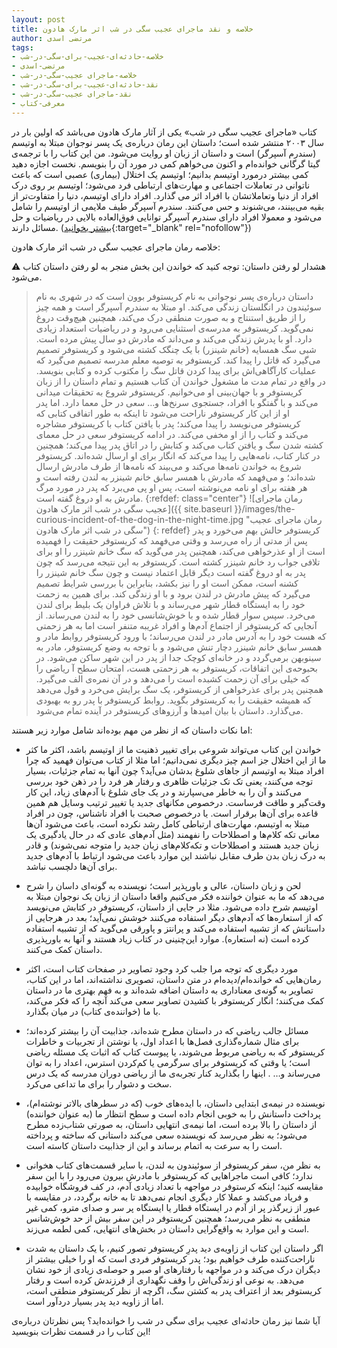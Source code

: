 ```yaml
---
layout: post
title: خلاصه و نقد ماجرای عجیب سگی در شب اثر مارک هادون
author: مرتضی اسدی
tags:
- خلاصه-حادثه‌ای-عجیب-برای-سگی-در-شب
- مرتضی-اسدی
- خلاصه-ماجرای عجیب-سگی-در-شب
- نقد-حادثه‌ای-عجیب-برای-سگی-در-شب
- نقد-ماجرای عجیب-سگی-در-شب
- معرفی-کتاب
---
```


کتاب «ماجرای عجیب سگی در شب» یکی از آثار مارک هادون می‌باشد که اولین بار در سال ۲۰۰۳ منتشر شده است؛ داستان این رمان درباره‌ی یک پسر نوجوان مبتلا به اوتیسم (سندرم آسپرگر) است و داستان از زبان او روایت می‌شود. من این کتاب را با ترجمه‌ی گیتا گرگانی خوانده‌ام و اکنون می‌خواهم کمی در مورد آن را بنویسم. نخست اجازه دهید کمی بیشتر درمورد اوتیسم بدانیم؛ اوتیسم یک اختلال (بیماری) عصبی است که باعث ناتوانی در تعاملات اجتماعی و مهارت‌های ارتباطی فرد می‌شود؛ اوتیسم بر روی درک افراد از دنیا وتعاملاتشان با افراد اثر می گذارد. افراد دارای اوتیسم، دنیا را متفاوت‌تر از بقیه می‌بینند، می‌شنوند و حس می‌کنند. سندرم آسپرگر طیف ملایمی از اوتیسم را شامل می‌شود و معمولا افراد دارای سندرم آسپرگر توانایی فوق‌العاده بالایی در ریاضیات و حل مسائل دارند. ([بیشتر بخوانید](https://fa.wikipedia.org/wiki/%D9%86%D8%B4%D8%A7%D9%86%DA%AF%D8%A7%D9%86_%D8%A2%D8%B3%D9%BE%D8%B1%DA%AF%D8%B1){:target="_blank" rel="nofollow"})

 

خلاصه رمان ماجرای عجیب سگی در شب اثر مارک هادون:  

⚠️ هشدار لو رفتن داستان: توجه کنید که خواندن این بخش منجر به لو رفتن داستان کتاب می‌شود.

> داستان درباره‌ی پسر نوجوانی به نام کریستوفر بوون است که در شهری به نام سوئیندون در انگلستان زندگی می‌کند. او مبتلا به سندرم آسپرگر است و همه چیز را از طریق استنتاج و به صورت منطقی درک می‌کند، همچنین هیچ‌وقت دروغ نمی‌گوید. کریستوفر به مدرسه‌ی استثنایی می‌رود و در ریاضیات استعداد زیادی دارد. او با پدرش زندگی می‌کند و می‌داند که مادرش دو سال پیش مرده است. شبی سگ همسایه (خانم شینزر) با یک چنگک کشته می‌شود و کریستوفر تصمیم می‌گیرد که قاتل را پیدا کند. کریستوفر به توصیه معلم مدرسه تصمیم می‌گیرد که عملیات کارآگاهی‌اش برای پیدا کردن قاتل سگ را مکتوب کرده و کتابی بنویسد. در واقع در تمام مدت ما مشغول خواندن آن کتاب هستیم و تمام داستان را از زبان کریستوفر و با جهان‌بینی او می‌خوانیم. کریستوفر شروع به تحقیقات میدانی می‌کند و با گفتگو با افراد، جستجوی سرنخ‌ها و… سعی در حل معما دارد. اما پدر او از این کار کریستوفر ناراحت می‌شود تا اینکه به طور اتفاقی کتابی که کریستوفر می‌نویسد را پیدا می‌کند؛ پدر با یافتن کتاب با کریستوفر مشاجره می‌کند و کتاب را از او مخفی می‌کند. در ادامه کریستوفر سعی در حل معمای کشته شدن سگ و یافتن کتاب می‌کند و کتابش را در اتاق پدر پیدا می‌کند؛ همچنین در کنار کتاب، نامه‌هایی را پیدا می‌کند که انگار برای او ارسال شده‌اند. کریستوفر شروع به خواندن نامه‌ها می‌کند و می‌بیند که نامه‌ها از طرف مادرش ارسال شده‌اند؛ و می‌فهمد که مادرش با همسر سابق خانم شینزر به لندن رفته است و هر هفته برای او نامه می‌نوشته است، پس او پی می‌برد که پدر در مورد مرگ مادرش به او دروغ گفته است.
>{:refdef: class="center"}
>![رمان ماجرای عجیب سگی در شب اثر مارک هادون]({{ site.baseurl }}/images/the-curious-incident-of-the-dog-in-the-night-time.jpg "رمان ماجرای عجیب سگی در شب اثر مارک هادون")
>{: refdef}
> کریستوفر حالش بهم می‌خورد و پدر پس از مدتی از راه می‌رسد و وقتی می‌فهمد که کریستوفر حقیقت را فهمیده است از او عذرخواهی می‌کند، همچنین پدر می‌گوید که سگ خانم شینزر را او برای تلافی جواب رد خانم شینزر کشته است. کریستوفر به این نتیجه می‌رسد که چون پدر به او دروغ گفته است دیگر قابل اعتماد نیست و چون سگ خانم شینزر را کشنه است، ممکن است او را نیز بکشد، بنابراین با بررسی شرایط تصمیم می‌گیرد که پیش مادرش در لندن برود و با او زندگی کند. برای همین به زحمت خود را به ایستگاه قطار شهر می‌رساند و با تلاش فراوان یک بلیط برای لندن می‌خرد. سپس سوار قطار شده و با خوش‌شانسی خود را به لندن می‌رساند. از آنجایی که کریستوفر از اجتماع آدم‌ها و افراد غریبه متنفر است اما به هر زحمتی که هست خود را به آدرس مادر در لندن می‌رساند؛ با ورود کریستوفر روابط مادر و همسر سابق خانم شینزر دچار تنش می‌شود و با توجه به وضع کریستوفر، مادر به سینوبهن برمی‌گردد و در خانه‌ای کوچک جدا از پدر در این شهر ساکن می‌شود. در بحبوحه‌ی این اتفاقات، کریستوفر به هر زحمتی هست، امتحان سطح آ ریاضی را که خیلی برای آن زحمت کشبده است را می‌دهد و در آن نمره‌ی الف می‌گیرد. همچنین پدر برای عذرخواهی از کریستوفر، یک سگ برایش می‌خرد و قول می‌دهد که همیشه حقیقت را به کریستوفر بگوید. روابط کریستوفر با پدر رو به بهبودی می‌گذارد. داستان با بیان امیدها و آرزوهای کریستوفر در آینده تمام می‌شود.
 

اما نکات داستان که از نظر من مهم بوده‌اند شامل موارد زیر هستند:

-   خواندن این کتاب می‌تواند شروعی برای تغییر ذهنیت ما از اوتیسم باشد، اکثر ما کثر ما از این اختلال جز اسم چیز دیگری نمی‌دانیم؛ اما مثلا از کتاب می‌توان فهمید که چرا افراد مبتلا به اوتیسم از جاهای شلوغ بدشان می‌آید؟ چون آنها به تمام جزئیات، بسیار توجه می‌کنند، یعنی تک تک جزئیات ظاهری و رفتار هر فرد را در ذهن خود بررسی می‌کنند و آن را به خاطر می‌سپارند و در یک جای شلوغ با آدم‌های زیاد، این کار وقت‌گیر و طاقت فرساست. درخصوص مکانهای جدید یا تغییر ترتیب وسایل هم همین قاعده برای آن‌ها برقرار است. یا درخصوص صحبت با افراد ناشناس، چون در افراد مبتلا به اوتیسم، مهارت‌های ارتباطی کامل رشد نکرده است، باعث می‌شود آن‌ها معانی تکه کلام‌ها و اصطلاحات را نفهمند (مثل آدم‌های عادی که در حال یادگیری یک زبان جدید هستند و اصطلاحات و تکه‌کلام‌های زبان جدید را متوجه نمی‌شوند) و قادر به درک زبان بدن طرف مقابل نباشند  این موارد باعث می‌شود ارتباط با آدم‌های جدید برای آن‌ها دلچسب نباشد.

-   لحن و زبان داستان، عالی و باورپذیر است؛ نویسنده به گونه‌ای داسان را شرح می‌دهد که ما به عنوان خواننده فکر می‌کنیم واقعا داستان از زبان یک نوجوان مبتلا به اوتیسم شرح داده می‌شود. مثلا در جایی از داستان، کریستوفر در کتابش می‌نویسد که از استعاره‌ها که آدم‌های دیگر استفاده می‌کنند خوشش نمی‌آید؛ بعد در هرجایی از داستانش که از تشبیه استفاده می‌کند و پرانتز و پاورقی می‌گوید که از تشبیه استفاده کرده است (نه استعاره). موارد این‌چنینی در کتاب زیاد هستند و آنها به باورپذیری داستان کمک می‌کنند. 

-   مورد دیگری که توجه مرا جلب کرد وجود تصاویر در صفحات کتاب است، اکثر رمان‌هایی که خوانده‌ام/دیده‌ام در متن داستان، تصویری نداشته‌اند، اما در این کتاب، تصاویر به گونه‌ی معناداری به داستان اضافه شده‌اند و به فهم بهتری ما در داستان کمک می‌کنند؛ انگار کریستوفر با کشیدن تصاویر سعی می‌کند آنچه را که فکر می‌کند، با ما (خواننده‌ی کتاب) در میان بگذارد.

-   مسائل جالب ریاضی که در داستان مطرح شده‌اند، جذابیت آن را بیشتر کرده‌اند؛ برای مثال شماره‌گذاری فصل‌ها با اعداد اول، یا نوشتن از تجربیات و خاطرات کریستوفر که به ریاضی مربوط می‌شوند، یا پیوست کتاب که اثبات یک مسئله ریاضی است؛ یا وقتی که کریستوفر برای سرگرمی یا کم‌کردن استرس، اعداد را به توان می‌رساند و… . اینها را بگذارید کنار تجربه‌ی ما از ریاضی دوران مدرسه که یک درس سخت و دشوار را برای ما تداعی می‌کرد.

-   نویسنده در نیمه‌ی ابتدایی داستان، با ایده‌های خوب (که در سطرهای بالاتر نوشته‌ام)، پرداخت داستانش را به خوبی انجام داده است و سطح انتظار ما (به عنوان خواننده) از داستان را بالا برده است، اما نیمه‌ی انتهایی داستان،‌ به صورتی شتاب‌زده مطرح می‌شود؛ به نظر می‌رسد که نویسنده سعی می‌کند داستانی که ساخته و پرداخته است را به سرعت به اتمام برساند و این از جذابیت داستان کاسته است. 

-   به نظر من، سفر کریستوفر از سوئیندون به لندن، با سایر قسمت‌های کتاب هخوانی ندارد؛ کافی است ماجراهایی که کریستوفر با مادرش بیرون می‌رود را با این سفر مقایسه کنید؛ اینکه کرستوفر در مواجهه با تعداد زیادی آدم، در کف فروشگاه خوابیده و فریاد می‌کشد و عملا کار دیگری انجام نمی‌دهد تا به خانه برگردد، در مقایسه با عبور از زیرگذر پر از آدم در ایستگاه قطار یا ایستگاه پر سر و صدای مترو، کمی غیر منطقی به نظر می‌رسد؛ همچنین کریستوفر در این سفر بیش از حد خوش‌شانس است و این موارد به واقع‌گرایی داستان در بخش‌های انتهایی، کمی لطمه می‌زند.

-   اگر داستان این کتاب از زاویه‌ی دید پدرِ کریستوفر تصور کنیم، با یک داستان به شدت ناراحت‌کننده طرف خواهیم بود؛ پدر کریستوفر فردی است که او را خیلی بیشتر از دیگران درک می‌کند و در مواجهه با رفتارهای او صبر و حوصله‌ی زیادی از خود نشان می‌دهد. به نوعی او زندگی‌اش را وقف نگهداری از فرزندش کرده است و رفتار کریستوفر بعد از اعتراف پدر به کشتن سگ، اگرچه از نظر کریستوفر منطقی است، اما از زاویه دید پدر بسیار دردآور است.

آیا شما نیز رمان حادثه‌ای عجیب برای سگی در شب را خوانده‌اید؟ پس نظرتان درباره‌ی این کتاب را در قسمت نظرات بنویسید!
